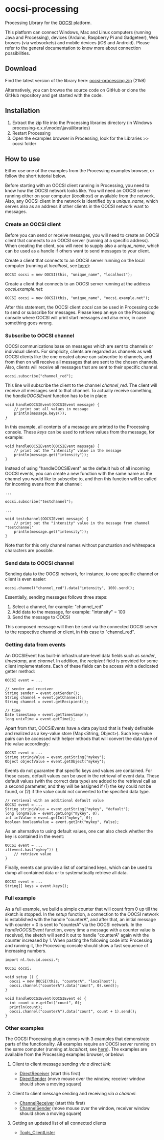 # oocsi-processing

Processing Library for the [OOCSI](https://github.com/iddi/oocsi) platform.

This platform can connect Windows, Mac and Linux computers (running Java and Processing), devices (Arduino, Raspberry Pi and Gadgeteer),
Web brosers (via websockets) and mobile devices (iOS and Android).
Please refer to the general documentation to know more about connection possibilities.  

## Download

Find the latest version of the library here: [oocsi-processing.zip](dist/oocsi-processing.zip) (21kB)

Alternatively, you can browse the source code on GitHub or clone the GitHub repository and get started with the code.

## Installation

1. Extract the zip file into the Processing libraries directory (in Windows processing-x.x.x\modes\java\libraries\)
2. Restart Processing
3. Open the examples browser in Processing, look for the Libraries >> oocsi folder 


## How to use

Either use one of the examples from the Processing examples browser, or follow the short tutorial below.

Before starting with an OOCSI client running in Processing, you need to know how the OOCSI network looks like.
You will need an OOCSI server running either on your computer (_localhost_) or available from the network.
Also, any OOCSI client in the network is identified by a _unique_name_, which serves also as an address if other clients in the OOCSI network want to messages. 


### Create an OOCSI client

Before you can send or receive messages, you will need to create an OOCSI client that connects to an OOCSI server (running at a specific address).
When creating the client, you will need to supply also a _unique_name_, which can be used as a handle if others want to send messages to your client. 

Create a client that connects to an OOCSI server running on the local computer (running at _localhost_, see [here](https://https://github.com/iddi/oocsi/readme.md#running_local)):

	OOCSI oocsi = new OOCSI(this, "unique_name", "localhost");    

Create a client that connects to an OOCSI server running at the address _oocsi.example.net_:

	OOCSI oocsi = new OOCSI(this, "unique_name", "oocsi.example.net");

After this statement, the OOCSI client _oocsi_ can be used in Processing code to send or subscribe for messages. Please keep an eye on the Processing console where OOCSI will print start messages and also error, in case something goes wrong. 


### Subscribe to OOCSI channel

OOCSI communications base on messages which are sent to channels or individual clients. For simplicity, clients are regarded as channels as well.
OOCSI clients like the one created above can subscribe to channels, and from then on will receive all messages that are sent to the chosen channels.
Also, clients will receive all messages that are sent to their specific channel.

	oocsi.subscribe("channel_red"); 

This line will subscribe the client to the channel _channel_red_. The client will receive all messages sent to that channel.
To actually receive something, the _handleOOCSIEvent_ function has to be in place: 

	void handleOOCSIEvent(OOCSIEvent message) {
		// print out all values in message
		println(message.keys());
	}
	
In this example, all contents of a message are printed to the Processing console. These _keys_ can be used to retrieve values from the message, for example:

	void handleOOCSIEvent(OOCSIEvent message) {
		// print out the "intensity" value in the message
		println(message.get("intensity"));
	}
	
Instead of using "handleOOCSIEvent" as the default hub of all incoming OOCSI events, you can create a new function with the same name as the channel you would like to subscribe to, and then this function will be called for incoming evens from that channel:

	...
	
	oocsi.subscribe("testchannel");
	
	...

	void testchannel(OOCSIEvent message) {
		// print out the "intensity" value in the message from channel "testchannel"
		println(message.get("intensity"));
	}
	
Note that for this only channel names without punctuation and whitespace characters are possible.
	

### Send data to OOCSI channel

Sending data to the OOCSI network, for instance, to one specific channel or client is even easier: 

	oocsi.channel("channel_red").data("intensity", 100).send();
 
Essentially, sending messages follows three steps: 

1. Select a channel, for example: "channel_red"
2. Add data to the message, for example: "intensity" = 100
3. Send the message to OOCSI
 
This composed message will then be send via the connected OOCSI server to the respective channel or client, in this case to "channel_red". 


### Getting data from events

An OOCSIEvent has built-in infrastructure-level data fields such as _sender_, _timestamp_, and _channel_. In addition, the _recipient_ field is provided for some client implementations.
Each of these fields can be access with a dedicated getter method:

	OOCSI event = ...
	
	// sender and receiver
	String sender = event.getSender();
	String channel = event.getChannel();
	String channel = event.getRecipient();
	
	// time
	Date timestamp = event.getTimestamp();
	long unixTime = event.getTime();
	
Apart from that, OOCSIEvents have a data payload that is freely definable and realized as a key-value store (Map<String, Object>). Such key-value pairs can be accessed with helper mthods that will convert the data type of hte value accordingly: 
	 
	OOCSI event = ...
	String stringValue = event.getString("mykey");
	Object objectValue = event.getObject("mykey");
	
Events do not guarantee that specific keys and values are contained. For these cases, default values can be used in the retrieval of event data. These default values (with the correct data type) are added to the retrieval call as a second parameter, and they will be assigned if (1) the key could not be found, or (2) if the value could not converted to the specified data type.  	

	// retrieval with an additional default value
	OOCSI event = ...
	String stringValue = event.getString("mykey", "default");
	long longValue = event.getLong("mykey", 0);
	int intValue = event.getInt("mykey", 0);
	boolean booleanValue = event.getInt("mykey", false);

As an alternative to using default values, one can also check whether the key is contained in the event:

	OOCSI event = ...
	if(event.has("mykey")) {
		// retrieve value
	}
	
Finally, events can provide a list of contained keys, which can be used to dump all contained data or to systematically retrieve all data.

	OOCSI event = ...
	String[] keys = event.keys();



### Full example

As a full example, we build a simple counter that will count from 0 up till the sketch is stopped.
In the _setup_ function, a connection to the OOCSI network is established with the handle "counterA", and after that, an initial message with counter = 0 is sent to "counterA" via the OOCSI network. In the _handleOOCSIEvent_ function, every time a message with a counter value is received, the sketch will send it out to handle "counterA" again with the counter increased by 1.
When pasting the following code into Processing and running it, the Processing console should show a fast sequence of increasing numbers.

	import nl.tue.id.oocsi.*;
	
	OOCSI oocsi;
	
	void setup () {	
	  oocsi = new OOCSI(this, "counterA", "localhost");
	  oocsi.channel("counterA").data("count", 0).send();
	}
	
	void handleOOCSIEvent(OOCSIEvent e) {
	  int count = e.getInt("count", 0);
	  println(count);
	  oocsi.channel("counterA").data("count", count + 1).send();
	}


### Other examples 

The OOCSI Processing plugin comes with 3 examples that demonstrate parts of the functionality.
All examples require an OOCSI server running on the same computer (running at _localhost_, see [here](https://github.com/iddi/oocsi/readme.md#running_local)).
The examples are available from the Processing examples browser, or below:

1. Client to client message sending _via a direct link_:
	- [DirectReceiver](dist/oocsi/examples/Data/DirectReceiver/DirectReceiver.pde) (start this first)
	- [DirectSender](dist/oocsi/examples/Data/DirectSender/DirectSender.pde) (move mouse over the window, receiver window should show a moving square)


2. Client to client message sending and receiving _via a channel_:
	- [ChannelReceiver](dist/oocsi/examples/Data/ChannelReceiver/ChannelReceiver.pde) (start this first)
	- [ChannelSender](dist/oocsi/examples/Data/ChannelSender/ChannelSender.pde) (move mouse over the window, receiver window should show a moving square)


3. Getting an updated list of all connected clients
	- [Tools_ClientLister](dist/oocsi/examples/Tools/ClientLister/Tools/ClientLister.pde)
	
